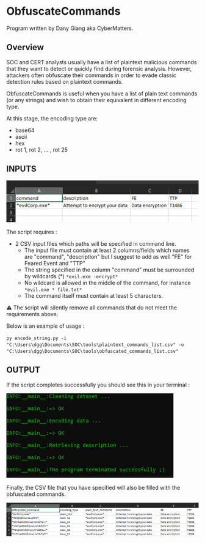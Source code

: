 # ObfuscateCommands

Program written by Dany Giang aka CyberMatters.

## Overview

SOC and CERT analysts usually have a list of plaintext malicious commands that they want to detect or quickly find during forensic analysis.
However, attackers often obfuscate their commands in order to evade classic detection rules based on plaintext commands.

ObfuscateCommands is useful when you have a list of plain text commands (or any strings) and wish to obtain their equivalent in different encoding type.

At this stage, the encoding type are:

* base64
* ascii
* hex
* rot 1, rot 2, ... , rot 25

## INPUTS

![success](images/input.PNG)

The script requires :

* 2 CSV input files which paths will be specified in command line.
  * The input file must contain at least 2 columns/fields which names are "command", "description" but I suggest to add as well "FE" for Feared Event and "TTP"
  * The string specified in the column "command" must be surrounded by wildcards (*) `*evil.exe -encrypt*`
  * No wildcard is allowed in the middle of the command, for instance `*evil.exe * file.txt*`
  * The command itself must contain at least 5 characters.

:warning: The script will silently remove all commands that do not meet the requirements above.

Below is an example of usage :

`py encode_string.py -i "C:\Users\dgg\Documents\SOC\tools\plaintext_commands_list.csv" -o "C:\Users\dgg\Documents\SOC\tools\obfuscated_commands_list.csv"`

## OUTPUT

If the script completes successfully you should see this in your terminal :

![success](images/successful_execution.PNG)

Finally, the CSV file that you have specified will also be filled with the obfuscated commands.

![output](images/output.PNG)
